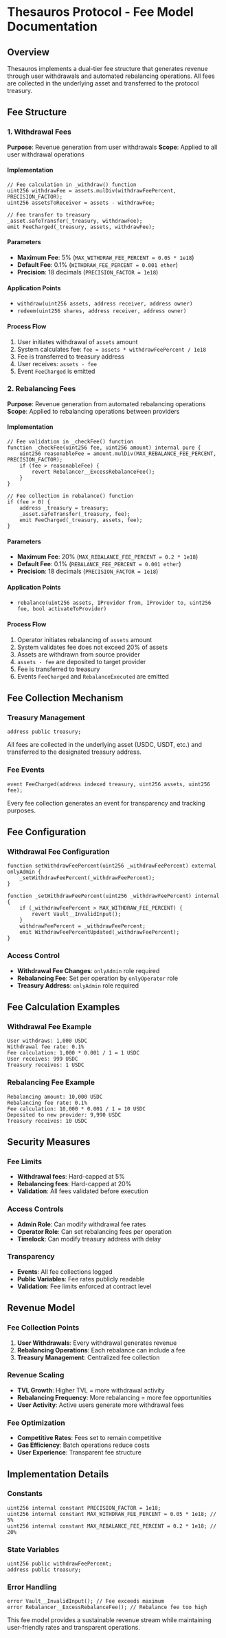 # Thesauros Protocol - Fee Model Documentation

## Overview

Thesauros implements a dual-tier fee structure that generates revenue through user withdrawals and automated rebalancing operations. All fees are collected in the underlying asset and transferred to the protocol treasury.

## Fee Structure

### 1. Withdrawal Fees

**Purpose**: Revenue generation from user withdrawals
**Scope**: Applied to all user withdrawal operations

#### Implementation
```solidity
// Fee calculation in _withdraw() function
uint256 withdrawFee = assets.mulDiv(withdrawFeePercent, PRECISION_FACTOR);
uint256 assetsToReceiver = assets - withdrawFee;

// Fee transfer to treasury
_asset.safeTransfer(_treasury, withdrawFee);
emit FeeCharged(_treasury, assets, withdrawFee);
```

#### Parameters
- **Maximum Fee**: 5% (`MAX_WITHDRAW_FEE_PERCENT = 0.05 * 1e18`)
- **Default Fee**: 0.1% (`WITHDRAW_FEE_PERCENT = 0.001 ether`)
- **Precision**: 18 decimals (`PRECISION_FACTOR = 1e18`)

#### Application Points
- `withdraw(uint256 assets, address receiver, address owner)`
- `redeem(uint256 shares, address receiver, address owner)`

#### Process Flow
1. User initiates withdrawal of `assets` amount
2. System calculates fee: `fee = assets * withdrawFeePercent / 1e18`
3. Fee is transferred to treasury address
4. User receives: `assets - fee`
5. Event `FeeCharged` is emitted

### 2. Rebalancing Fees

**Purpose**: Revenue generation from automated rebalancing operations
**Scope**: Applied to rebalancing operations between providers

#### Implementation
```solidity
// Fee validation in _checkFee() function
function _checkFee(uint256 fee, uint256 amount) internal pure {
    uint256 reasonableFee = amount.mulDiv(MAX_REBALANCE_FEE_PERCENT, PRECISION_FACTOR);
    if (fee > reasonableFee) {
        revert Rebalancer__ExcessRebalanceFee();
    }
}

// Fee collection in rebalance() function
if (fee > 0) {
    address _treasury = treasury;
    _asset.safeTransfer(_treasury, fee);
    emit FeeCharged(_treasury, assets, fee);
}
```

#### Parameters
- **Maximum Fee**: 20% (`MAX_REBALANCE_FEE_PERCENT = 0.2 * 1e18`)
- **Default Fee**: 0.1% (`REBALANCE_FEE_PERCENT = 0.001 ether`)
- **Precision**: 18 decimals (`PRECISION_FACTOR = 1e18`)

#### Application Points
- `rebalance(uint256 assets, IProvider from, IProvider to, uint256 fee, bool activateToProvider)`

#### Process Flow
1. Operator initiates rebalancing of `assets` amount
2. System validates fee does not exceed 20% of assets
3. Assets are withdrawn from source provider
4. `assets - fee` are deposited to target provider
5. Fee is transferred to treasury
6. Events `FeeCharged` and `RebalanceExecuted` are emitted

## Fee Collection Mechanism

### Treasury Management
```solidity
address public treasury;
```

All fees are collected in the underlying asset (USDC, USDT, etc.) and transferred to the designated treasury address.

### Fee Events
```solidity
event FeeCharged(address indexed treasury, uint256 assets, uint256 fee);
```

Every fee collection generates an event for transparency and tracking purposes.

## Fee Configuration

### Withdrawal Fee Configuration
```solidity
function setWithdrawFeePercent(uint256 _withdrawFeePercent) external onlyAdmin {
    _setWithdrawFeePercent(_withdrawFeePercent);
}

function _setWithdrawFeePercent(uint256 _withdrawFeePercent) internal {
    if (_withdrawFeePercent > MAX_WITHDRAW_FEE_PERCENT) {
        revert Vault__InvalidInput();
    }
    withdrawFeePercent = _withdrawFeePercent;
    emit WithdrawFeePercentUpdated(_withdrawFeePercent);
}
```

### Access Control
- **Withdrawal Fee Changes**: `onlyAdmin` role required
- **Rebalancing Fee**: Set per operation by `onlyOperator` role
- **Treasury Address**: `onlyAdmin` role required

## Fee Calculation Examples

### Withdrawal Fee Example
```
User withdraws: 1,000 USDC
Withdrawal fee rate: 0.1%
Fee calculation: 1,000 * 0.001 / 1 = 1 USDC
User receives: 999 USDC
Treasury receives: 1 USDC
```

### Rebalancing Fee Example
```
Rebalancing amount: 10,000 USDC
Rebalancing fee rate: 0.1%
Fee calculation: 10,000 * 0.001 / 1 = 10 USDC
Deposited to new provider: 9,990 USDC
Treasury receives: 10 USDC
```

## Security Measures

### Fee Limits
- **Withdrawal fees**: Hard-capped at 5%
- **Rebalancing fees**: Hard-capped at 20%
- **Validation**: All fees validated before execution

### Access Controls
- **Admin Role**: Can modify withdrawal fee rates
- **Operator Role**: Can set rebalancing fees per operation
- **Timelock**: Can modify treasury address with delay

### Transparency
- **Events**: All fee collections logged
- **Public Variables**: Fee rates publicly readable
- **Validation**: Fee limits enforced at contract level

## Revenue Model

### Fee Collection Points
1. **User Withdrawals**: Every withdrawal generates revenue
2. **Rebalancing Operations**: Each rebalance can include a fee
3. **Treasury Management**: Centralized fee collection

### Revenue Scaling
- **TVL Growth**: Higher TVL = more withdrawal activity
- **Rebalancing Frequency**: More rebalancing = more fee opportunities
- **User Activity**: Active users generate more withdrawal fees

### Fee Optimization
- **Competitive Rates**: Fees set to remain competitive
- **Gas Efficiency**: Batch operations reduce costs
- **User Experience**: Transparent fee structure

## Implementation Details

### Constants
```solidity
uint256 internal constant PRECISION_FACTOR = 1e18;
uint256 internal constant MAX_WITHDRAW_FEE_PERCENT = 0.05 * 1e18; // 5%
uint256 internal constant MAX_REBALANCE_FEE_PERCENT = 0.2 * 1e18; // 20%
```

### State Variables
```solidity
uint256 public withdrawFeePercent;
address public treasury;
```

### Error Handling
```solidity
error Vault__InvalidInput(); // Fee exceeds maximum
error Rebalancer__ExcessRebalanceFee(); // Rebalance fee too high
```

This fee model provides a sustainable revenue stream while maintaining user-friendly rates and transparent operations.
